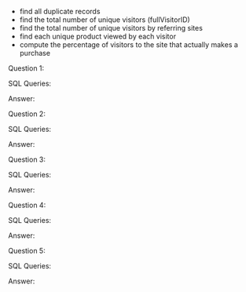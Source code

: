 - find all duplicate records 
- find the total number of unique visitors (fullVisitorID) 
- find the total number of unique visitors by referring sites 
- find each unique product viewed by each visitor 
- compute the percentage of visitors to the site that actually makes a purchase

Question 1: 

SQL Queries:

Answer: 



Question 2: 

SQL Queries:

Answer:



Question 3: 

SQL Queries:

Answer:



Question 4: 

SQL Queries:

Answer:



Question 5: 

SQL Queries:

Answer:
